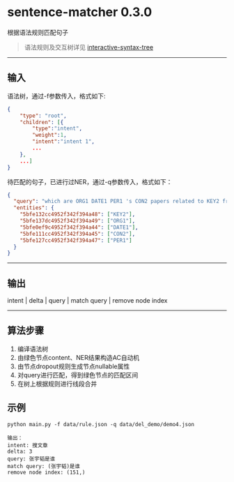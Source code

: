 # sentence-matcher 0.3.0
根据语法规则匹配句子
> 语法规则及交互树详见 [interactive-syntax-tree](https://wzyjerry.github.io/interactive-syntax-tree/)
---
## 输入
语法树，通过-f参数传入，格式如下:
``` json
{
    "type": "root",
    "children": [{
        "type":"intent",
        "weight":1,
        "intent":"intent 1",
        ...
    },
    ...]
}
```
待匹配的句子，已进行过NER，通过-q参数传入，格式如下：
``` json
{
  "query": "which are ORG1 DATE1 PER1 's CON2 papers related to KEY2 from done at DATE1 published on CON2",
  "entities": {
    "5bfe132cc4952f342f394a48": ["KEY2"],
    "5bfe137dc4952f342f394a49": ["ORG1"],
    "5bfe0ef9c4952f342f394a44": ["DATE1"],
    "5bfe111cc4952f342f394a45": ["CON2"],
    "5bfe127cc4952f342f394a47": ["PER1"]
  }
}
```
---
## 输出
intent | delta | query | match query | remove node index

---
## 算法步骤
1. 编译语法树
2. 由绿色节点content、NER结果构造AC自动机
3. 由节点dropout规则生成节点nullable属性
4. 对query进行匹配，得到绿色节点的匹配区间
5. 在树上根据规则进行线段合并

## 示例
```
python main.py -f data/rule.json -q data/del_demo/demo4.json

输出：
intent: 搜文章
delta: 3
query: 张宇韬是谁
match query: (张宇韬)是谁
remove node index: (151,)
```